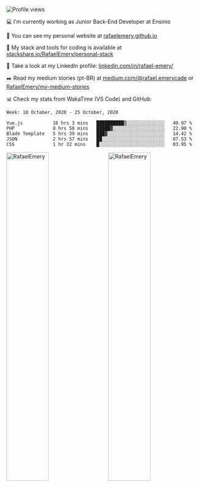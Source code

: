 ![Profile views](https://gpvc.arturio.dev/RafaelEmery)
  
 :computer: I'm currently working as Junior Back-End Developer at Ensinio
 
 :rocket:  You can see my personal website at [rafaelemery.github.io](https://rafaelemery.github.io)
 
 :hammer: My stack and tools for coding is available at [stackshare.io/RafaelEmery/personal-stack](https://stackshare.io/RafaelEmery/personal-stack)
 
 :busts_in_silhouette:  Take a look at my LinkedIn profile: [linkedin.com/in/rafael-emery/](https://www.linkedin.com/in/rafael-emery/)
 
 :black_nib: Read my medium stories (pt-BR) at [medium.com/@rafael.emerycade](https://medium.com/@rafael.emerycade) or [RafaelEmery/my-medium-stories](https://github.com/RafaelEmery/my-medium-stories)
 
 :bar_chart: Check my stats from WakaTime (VS Code) and GitHub:

<!--START_SECTION:waka-->
```text
Week: 18 October, 2020 - 25 October, 2020

Vue.js           16 hrs 3 mins   ██████████▒░░░░░░░░░░░░░░   40.97 % 
PHP              8 hrs 58 mins   █████▓░░░░░░░░░░░░░░░░░░░   22.90 % 
Blade Template   5 hrs 39 mins   ███▓░░░░░░░░░░░░░░░░░░░░░   14.42 % 
JSON             2 hrs 57 mins   ██░░░░░░░░░░░░░░░░░░░░░░░   07.53 % 
CSS              1 hr 32 mins    █░░░░░░░░░░░░░░░░░░░░░░░░   03.95 % 
```
<!--END_SECTION:waka-->

<!-- [![RafaelEmery's github stats](https://github-readme-stats.vercel.app/api?username=RafaelEmery&show_icons=true&count_private=true&hide=prs)](https://github.com/anuraghazra/github-readme-stats) -->

<p width="100%">
<img width="47%" align="left" src="https://github-readme-stats.vercel.app/api?username=RafaelEmery&show_icons=true&count_private=true&hide=prs" alt="RafaelEmery" />
<img width="47%" align="right" src="https://github-readme-stats.vercel.app/api/top-langs/?username=RafaelEmery&layout=compact&hide=html,jupyter%20notebook,css" alt="RafaelEmery" />
</p>
